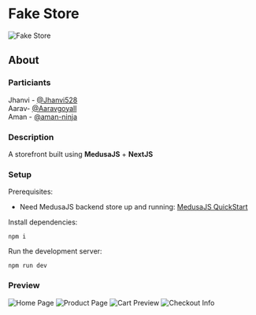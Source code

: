# Fake Store
<!-- <a href="https://ibb.co/XxFQTZ4"><img src="https://i.ibb.co/4R4qxZf/fakebazaar.png" alt="fakebazaar" border="0"></a> -->
![Fake Store](https://i.ibb.co/4R4qxZf/fakebazaar.png)

## About

### Particiants

Jhanvi - [@Jhanvi528](https://github.com/Jhanvi528)<br>
Aarav- [@Aaravgoyall](https://github.com/aaravgoyall)<br>
Aman - [@aman-ninja](https://github.com/aman-ninja)

### Description

A storefront built using **MedusaJS** + **NextJS**
### Setup

Prerequisites:

-   Need MedusaJS backend store up and running: [MedusaJS QuickStart](https://docs.medusajs.com/quickstart/quick-start)

Install dependencies:

`npm i`

Run the development server:

`npm run dev`

### Preview

![Home Page](https://i.ibb.co/R2B11fm/Screenshot-20221022-233203.png)
![Product Page](https://i.ibb.co/g9PqYw9/Screenshot-20221022-233254.png)
![Cart Preview](https://i.ibb.co/NFhb2C9/Screenshot-20221022-233316.png)
![Checkout Info](https://i.ibb.co/nkQcS0z/Screenshot-20221023-153006.png)